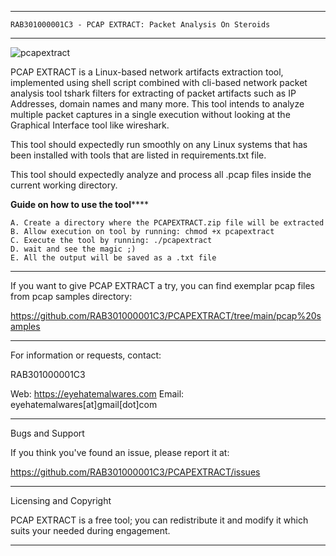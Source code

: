 ********************************************************************************
	RAB301000001C3 - PCAP EXTRACT: Packet Analysis On Steroids
********************************************************************************

![pcapextract](https://user-images.githubusercontent.com/85085158/196837511-4282ddf1-d8fb-4ec1-9fc4-48a1768a1428.png)

PCAP EXTRACT is a Linux-based network artifacts extraction tool, implemented 
using shell script combined with cli-based network packet analysis tool tshark 
filters for extracting of packet artifacts such as IP Addresses, domain names
and many more. This tool intends to analyze multiple packet captures in a 
single  execution without looking at the Graphical Interface tool like wireshark.

This tool should expectedly run smoothly on any Linux systems that has been 
installed with tools that are listed in requirements.txt file.

This tool should expectedly analyze and process all .pcap files inside the
current working directory.

************************Guide on how to use the tool****************************

	A. Create a directory where the PCAPEXTRACT.zip file will be extracted
	B. Allow execution on tool by running: chmod +x pcapextract
	C. Execute the tool by running: ./pcapextract
	D. wait and see the magic ;)
	E. All the output will be saved as a .txt file
	
********************************************************************************

If you want to give PCAP EXTRACT a try, you can find exemplar pcap files from
pcap samples directory: 

https://github.com/RAB301000001C3/PCAPEXTRACT/tree/main/pcap%20samples

********************************************************************************
For information or requests, contact:

RAB301000001C3

Web: https://eyehatemalwares.com
Email: eyehatemalwares[at]gmail[dot]com

********************************************************************************
Bugs and Support

If you think you've found an issue, please report it at:

https://github.com/RAB301000001C3/PCAPEXTRACT/issues 

********************************************************************************
Licensing and Copyright

PCAP EXTRACT is a free tool; you can redistribute it and modify it which suits 
your needed during engagement.

********************************************************************************
